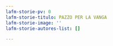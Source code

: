 ```yaml
---
lafm-storie-pv: 0
lafm-storie-titulo: PAZZO PER LA VANGA
lafm-storie-image: ''
lafm-storie-autores-list: []

---
```

